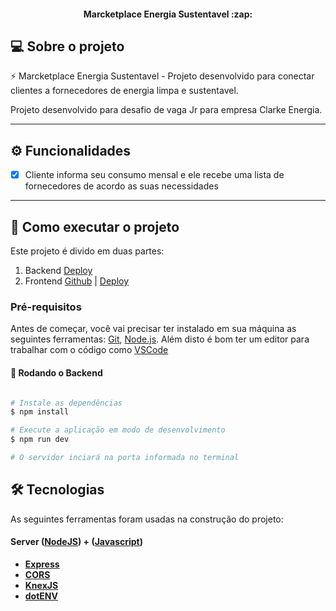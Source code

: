 <h4 align="center"> 
	Marcketplace Energia Sustentavel :zap:
</h4>

## 💻 Sobre o projeto

:zap: Marcketplace Energia Sustentavel - Projeto desenvolvido para conectar clientes a fornecedores de energia limpa e sustentavel.


Projeto desenvolvido para desafio de vaga Jr para empresa Clarke Energia.

---

## ⚙️ Funcionalidades

- [x] Cliente informa seu consumo mensal e ele recebe uma lista de fornecedores de acordo as suas necessidades

---

## 🚀 Como executar o projeto

Este projeto é divido em duas partes:
1. Backend [Deploy](https://desafioclarke-back.onrender.com)
2. Frontend [Github](https://github.com/anapaulasouzasantos/desafioclarke-front) | [Deploy](https://desafioclarke-front.vercel.app/)

### Pré-requisitos

Antes de começar, você vai precisar ter instalado em sua máquina as seguintes ferramentas:
[Git](https://git-scm.com), [Node.js](https://nodejs.org/en/). 
Além disto é bom ter um editor para trabalhar com o código como [VSCode](https://code.visualstudio.com/)

#### 🎲 Rodando o Backend 

```bash

# Instale as dependências
$ npm install

# Execute a aplicação em modo de desenvolvimento
$ npm run dev

# O servidor inciará na porta informada no terminal

```

## 🛠 Tecnologias

As seguintes ferramentas foram usadas na construção do projeto:

#### **Server**  ([NodeJS](https://nodejs.org/en/)) + ([Javascript](https://www.javascript.com/))

-   **[Express](https://expressjs.com/)**
-   **[CORS](https://expressjs.com/en/resources/middleware/cors.html)**
-   **[KnexJS](http://knexjs.org/)**
-   **[dotENV](https://github.com/motdotla/dotenv)**
